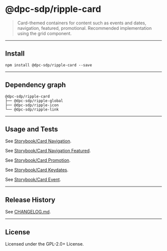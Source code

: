 @dpc-sdp/ripple-card
============

> Card-themed containers for content such as events and dates, navigation, featured, promotional. Recommended implementation using the grid component.


--------------------------------------------------------------------------------


## Install


```shell
npm install @dpc-sdp/ripple-card --save
```


--------------------------------------------------------------------------------


## Dependency graph

```shell
@dpc-sdp/ripple-card
├── @dpc-sdp/ripple-global
├── @dpc-sdp/ripple-icon
└── @dpc-sdp/ripple-link
```


--------------------------------------------------------------------------------


## Usage and Tests

See [Storybook/Card Navigation](http://ripple-vic-gov-au-master.lagoon.vicsdp.amazee.io/?selectedKind=Molecules/Card&selectedStory=Card%20Navigation).

See [Storybook/Card Navigation Featured](http://ripple-vic-gov-au-master.lagoon.vicsdp.amazee.io/?selectedKind=Molecules/Card&selectedStory=Card%20Navigation%20Featured).

See [Storybook/Card Promotion](http://ripple-vic-gov-au-master.lagoon.vicsdp.amazee.io/?selectedKind=Molecules/Card&selectedStory=Card%20Promotion).

See [Storybook/Card Keydates](http://ripple-vic-gov-au-master.lagoon.vicsdp.amazee.io/?selectedKind=Molecules/Card&selectedStory=Card%20Keydates).

See [Storybook/Card Event](http://ripple-vic-gov-au-master.lagoon.vicsdp.amazee.io/?selectedKind=Molecules/Card&selectedStory=Card%20Event).


--------------------------------------------------------------------------------


## Release History

See [CHANGELOG.md](./CHANGELOG.md).


--------------------------------------------------------------------------------


## License

Licensed under the GPL-2.0+ License.


